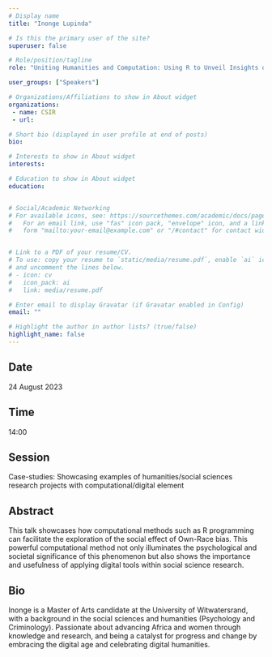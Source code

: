 ```yaml
---
# Display name
title: "Inonge Lupinda"

# Is this the primary user of the site?
superuser: false

# Role/position/tagline
role: "Uniting Humanities and Computation: Using R to Unveil Insights on the Own-Race Bias Effect"

user_groups: ["Speakers"]

# Organizations/Affiliations to show in About widget
organizations:
 - name: CSIR
 - url: 

# Short bio (displayed in user profile at end of posts)
bio: 

# Interests to show in About widget
interests: 

# Education to show in About widget
education:


# Social/Academic Networking
# For available icons, see: https://sourcethemes.com/academic/docs/page-builder/#icons
#   For an email link, use "fas" icon pack, "envelope" icon, and a link in the
#   form "mailto:your-email@example.com" or "/#contact" for contact widget.


# Link to a PDF of your resume/CV.
# To use: copy your resume to `static/media/resume.pdf`, enable `ai` icons in `params.toml`, 
# and uncomment the lines below.
# - icon: cv
#   icon_pack: ai
#   link: media/resume.pdf

# Enter email to display Gravatar (if Gravatar enabled in Config)
email: ""

# Highlight the author in author lists? (true/false)
highlight_name: false
---
```


## Date

24 August 2023

## Time

14:00

## Session

Case-studies: Showcasing examples of humanities/social sciences research projects with computational/digital element

## Abstract

This talk showcases how computational methods such as R programming can facilitate the exploration of the social effect of Own-Race bias. This powerful computational method not only illuminates the psychological and societal significance of this phenomenon but also shows the importance and usefulness of applying digital tools within social science research.

## Bio

Inonge is a Master of Arts candidate at the University of Witwatersrand, with a background in the social sciences and humanities (Psychology and Criminology). Passionate about advancing Africa and women through knowledge and research, and being a catalyst for progress and change by embracing the digital age and celebrating digital humanities.